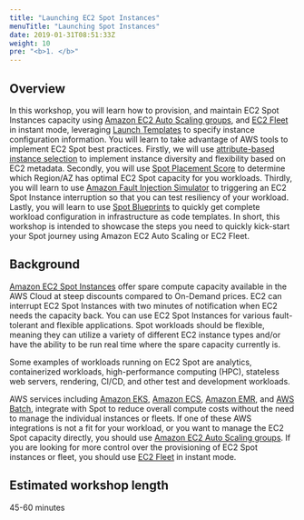 ```yaml
---
title: "Launching EC2 Spot Instances"
menuTitle: "Launching Spot Instances"
date: 2019-01-31T08:51:33Z
weight: 10
pre: "<b>1. </b>"
---
```


## Overview

In this workshop, you will learn how to provision, and maintain EC2 Spot Instances capacity using [Amazon EC2 Auto Scaling groups](https://docs.aws.amazon.com/autoscaling/ec2/userguide/what-is-amazon-ec2-auto-scaling.html), and [EC2 Fleet](https://docs.aws.amazon.com/AWSEC2/latest/UserGuide/ec2-fleet.html) in instant mode, leveraging [Launch Templates](https://docs.aws.amazon.com/autoscaling/ec2/userguide/launch-templates.html) to specify instance configuration information. You will learn to take advantage of AWS tools to implement EC2 Spot best practices. Firstly, we will use [attribute-based instance selection](https://docs.aws.amazon.com/autoscaling/ec2/userguide/create-asg-instance-type-requirements.html) to implement instance diversity and flexibility based on EC2 metadata.  Secondly, you will use [Spot Placement Score](https://docs.aws.amazon.com/AWSEC2/latest/UserGuide/spot-placement-score.html) to determine which Region/AZ has optimal EC2 Spot capacity for you workloads. Thirdly, you will learn to use [Amazon Fault Injection Simulator](https://aws.amazon.com/fis/) to triggering an EC2 Spot Instance interruption so that you can test resiliency of your workload. Lastly, you will learn to use [Spot Blueprints](https://console.aws.amazon.com/ec2sp/v2/home?region=us-east-1#/spot/blueprints?show_feedback=true) to quickly get complete workload configuration in infrastructure as code templates. In short, this workshop is intended to showcase the steps you need to quickly kick-start your Spot journey using Amazon EC2 Auto Scaling or EC2 Fleet.

## Background

[Amazon EC2 Spot Instances](https://aws.amazon.com/ec2/spot/) offer spare compute capacity available in the AWS Cloud at steep discounts compared to On-Demand prices. EC2 can interrupt EC2 Spot Instances with two minutes of notification when EC2 needs the capacity back. You can use EC2 Spot Instances for various fault-tolerant and flexible applications. Spot workloads should be flexible, meaning they can utilize a variety of different EC2 instance types and/or have the ability to be run real time where the spare capacity currently is. 

Some examples of workloads running on EC2 Spot are analytics, containerized workloads, high-performance computing (HPC), stateless web servers, rendering, CI/CD, and other test and development workloads. 

AWS services including [Amazon EKS](https://aws.amazon.com/eks/), [Amazon ECS](https://aws.amazon.com/ecs/), [Amazon EMR](https://aws.amazon.com/emr/), and [AWS Batch](https://aws.amazon.com/batch/), integrate with Spot to reduce overall compute costs without the need to manage the individual instances or fleets. If one of these AWS integrations is not a fit for your workload, or you want to manage the EC2 Spot capacity directly, you should use [Amazon EC2 Auto Scaling groups](https://docs.aws.amazon.com/autoscaling/ec2/userguide/what-is-amazon-ec2-auto-scaling.html). If you are looking for more control over the provisioning of EC2 Spot instances or fleet, you should use [EC2 Fleet](https://docs.aws.amazon.com/AWSEC2/latest/UserGuide/ec2-fleet.html) in instant mode. 

## Estimated workshop length

45-60 minutes

